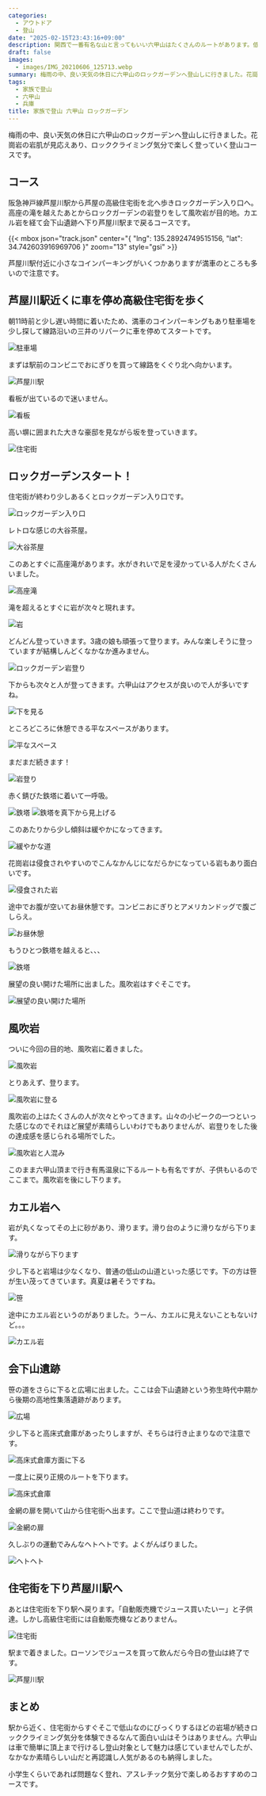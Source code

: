```yaml
---
categories:
  - アウトドア
  - 登山
date: "2025-02-15T23:43:16+09:00"
description: 関西で一番有名な山と言ってもいい六甲山はたくさんのルートがあります。低山ながらロッククライミング気分が味わえる面白いコース、ロックガーデンの登山ルートをご紹介します。
draft: false
images:
  - images/IMG_20210606_125713.webp
summary: 梅雨の中、良い天気の休日に六甲山のロックガーデンへ登山しに行きました。花崗岩の岩肌が見応えあり、ロッククライミング気分で楽しく登っていく登山コースです。
tags:
  - 家族で登山
  - 六甲山
  - 兵庫
title: 家族で登山 六甲山 ロックガーデン
---
```


梅雨の中、良い天気の休日に六甲山のロックガーデンへ登山しに行きました。花崗岩の岩肌が見応えあり、ロッククライミング気分で楽しく登っていく登山コースです。

## コース

阪急神戸線芦屋川駅から芦屋の高級住宅街を北へ歩きロックガーデン入り口へ。高座の滝を越えたあとからロックガーデンの岩登りをして風吹岩が目的地。カエル岩を経て会下山遺跡へ下り芦屋川駅まで戻るコースです。

{{< mbox json="track.json" center="{ \"lng\": 135.28924749515156, \"lat\": 34.742603916969706 }" zoom="13" style="gsi" >}}

芦屋川駅付近に小さなコインパーキングがいくつかありますが満車のところも多いので注意です。


## 芦屋川駅近くに車を停め高級住宅街を歩く

朝11時前と少し遅い時間に着いたため、満車のコインパーキングもあり駐車場を少し探して線路沿いの三井のリパークに車を停めてスタートです。

![駐車場](./images/IMG_20210606_103344.webp)

まずは駅前のコンビニでおにぎりを買って線路をくぐり北へ向かいます。

![芦屋川駅](./images/IMG_20210606_104711.webp)

看板が出ているので迷いません。

![看板](./images/IMG_20210606_110210.webp)

高い塀に囲まれた大きな豪邸を見ながら坂を登っていきます。

![住宅街](./images/IMG_20210606_111112.webp)

## ロックガーデンスタート！

住宅街が終わり少しあるくとロックガーデン入り口です。

![ロックガーデン入り口](./images/IMG_20210606_112523.webp)

レトロな感じの大谷茶屋。

![大谷茶屋](./images/IMG_20210606_112954.webp)

このあとすぐに高座滝があります。水がきれいで足を浸かっている人がたくさんいました。

![高座滝](./images/IMG_20210606_113021.webp)

滝を超えるとすぐに岩が次々と現れます。

![岩](./images/IMG_20210606_113540.webp)

どんどん登っていきます。3歳の娘も頑張って登ります。みんな楽しそうに登っていますが結構しんどくなかなか進みません。

![ロックガーデン岩登り](./images/IMG_20210606_113808.webp)

下からも次々と人が登ってきます。六甲山はアクセスが良いので人が多いですね。

![下を見る](./images/IMG_20210606_114024.webp)

ところどころに休憩できる平なスペースがあります。

![平なスペース](./images/IMG_20210606_114232.webp)

まだまだ続きます！

![岩登り](./images/IMG_20210606_114413.webp)

赤く錆びた鉄塔に着いて一呼吸。

![鉄塔](./images/IMG_20210606_121101.webp)
![鉄塔を真下から見上げる](./images/IMG_20210606_121117.webp)

このあたりから少し傾斜は緩やかになってきます。

![緩やかな道](./images/IMG_20210606_121155.webp)

花崗岩は侵食されやすいのでこんなかんじになだらかになっている岩もあり面白いです。

![侵食された岩](./images/IMG_20210606_121235.webp)

途中でお腹が空いてお昼休憩です。コンビニおにぎりとアメリカンドッグで腹ごしらえ。

![お昼休憩](./images/IMG_20210606_122556.webp)

もうひとつ鉄塔を越えると、、、

![鉄塔](./images/IMG_20210606_123950.webp)

展望の良い開けた場所に出ました。風吹岩はすぐそこです。

![展望の良い開けた場所](./images/IMG_20210606_124937.webp)

## 風吹岩

ついに今回の目的地、風吹岩に着きました。

![風吹岩](./images/IMG_20210606_125507.webp)

とりあえず、登ります。

![風吹岩に登る](./images/IMG_20210606_125607.webp)

風吹岩の上はたくさんの人が次々とやってきます。山々の小ピークの一つといった感じなのでそれほど展望が素晴らしいわけでもありませんが、岩登りをした後の達成感を感じられる場所でした。

![風吹岩と人混み](./images/IMG_20210606_125713.webp)

このまま六甲山頂まで行き有馬温泉に下るルートも有名ですが、子供もいるのでここまで。風吹岩を後にし下ります。

## カエル岩へ

岩が丸くなってその上に砂があり、滑ります。滑り台のように滑りながら下ります。

![滑りながら下ります](./images/IMG_20210606_131351.webp)

少し下ると岩場は少なくなり、普通の低山の山道といった感じです。下の方は笹が生い茂ってきています。真夏は暑そうですね。

![笹](./images/IMG_20210606_133657.webp)

途中にカエル岩というのがありました。うーん、カエルに見えないこともないけど。。。

![カエル岩](./images/IMG_20210606_133846.webp)

## 会下山遺跡

笹の道をさらに下ると広場に出ました。ここは会下山遺跡という弥生時代中期から後期の高地性集落遺跡があります。

![広場](./images/IMG_20210606_140212.webp)

少し下ると高床式倉庫があったりしますが、そちらは行き止まりなので注意です。

![高床式倉庫方面に下る](./images/IMG_20210606_140255.webp)

一度上に戻り正規のルートを下ります。

![高床式倉庫](./images/IMG_20210606_140321.webp)

金網の扉を開いて山から住宅街へ出ます。ここで登山道は終わりです。

![金網の扉](./images/IMG_20210606_141332.webp)

久しぶりの運動でみんなヘトヘトです。よくがんばりました。

![ヘトヘト](./images/IMG_20210606_141409.webp)

## 住宅街を下り芦屋川駅へ

あとは住宅街を下り駅へ戻ります。「自動販売機でジュース買いたいー」と子供達。しかし高級住宅街には自動販売機などありません。

![住宅街](./images/IMG_20210606_141726.webp)

駅まで着きました。ローソンでジュースを買って飲んだら今日の登山は終了です。

![芦屋川駅](./images/IMG_20210606_143314.webp)

## まとめ

駅から近く、住宅街からすぐそこで低山なのにびっくりするほどの岩場が続きロッククライミング気分を体験できるなんて面白い山はそうはありません。六甲山は車で簡単に頂上まで行けるし登山対象として魅力は感じていませんでしたが、なかなか素晴らしい山だと再認識し人気があるのも納得しました。

小学生くらいであれば問題なく登れ、アスレチック気分で楽しめるおすすめのコースです。
